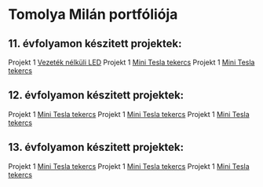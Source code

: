 # Tomolya Milán portfóliója

## 11. évfolyamon készitett projektek:

Projekt 1 [Vezeték nélküli LED](https//pohttps://tomolyamilan.github.io/portfolio/11/projekt01/index.md)
Projekt 1 [Mini Tesla tekercs](https:/)
Projekt 1 [Mini Tesla tekercs](https:/)
 
## 12. évfolyamon készitett projektek:

Projekt 1 [Mini Tesla tekercs](https:/)
Projekt 1 [Mini Tesla tekercs](https:/)
Projekt 1 [Mini Tesla tekercs](https:/)

## 13. évfolyamon készitett projektek:

Projekt 1 [Mini Tesla tekercs](https:/)
Projekt 1 [Mini Tesla tekercs](https:/)
Projekt 1 [Mini Tesla tekercs](https:/)